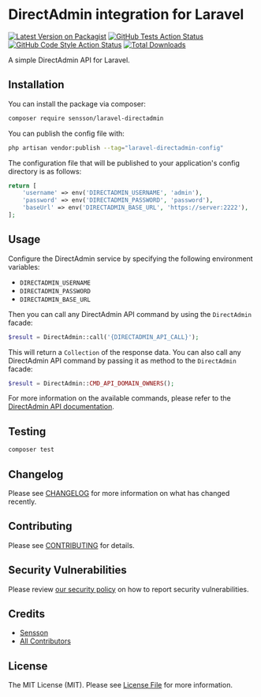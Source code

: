 # DirectAdmin integration for Laravel

[![Latest Version on Packagist](https://img.shields.io/packagist/v/sensson/laravel-directadmin.svg?style=flat-square)](https://packagist.org/packages/sensson/laravel-directadmin)
[![GitHub Tests Action Status](https://img.shields.io/github/actions/workflow/status/sensson/laravel-directadmin/run-tests.yml?branch=main&label=tests&style=flat-square)](https://github.com/sensson/laravel-directadmin/actions?query=workflow%3Arun-tests+branch%3Amain)
[![GitHub Code Style Action Status](https://img.shields.io/github/actions/workflow/status/sensson/laravel-directadmin/fix-php-code-style-issues.yml?branch=main&label=code%20style&style=flat-square)](https://github.com/sensson/laravel-directadmin/actions?query=workflow%3A"Fix+PHP+code+style+issues"+branch%3Amain)
[![Total Downloads](https://img.shields.io/packagist/dt/sensson/laravel-directadmin.svg?style=flat-square)](https://packagist.org/packages/sensson/laravel-directadmin)

A simple DirectAdmin API for Laravel.

## Installation

You can install the package via composer:

```bash
composer require sensson/laravel-directadmin
```

You can publish the config file with:

```bash
php artisan vendor:publish --tag="laravel-directadmin-config"
```

The configuration file that will be published to your application's config 
directory is as follows:

```php
return [
    'username' => env('DIRECTADMIN_USERNAME', 'admin'),
    'password' => env('DIRECTADMIN_PASSWORD', 'password'),
    'baseUrl' => env('DIRECTADMIN_BASE_URL', 'https://server:2222'),
];
```

## Usage

Configure the DirectAdmin service by specifying the following environment 
variables:

- `DIRECTADMIN_USERNAME`
- `DIRECTADMIN_PASSWORD`
- `DIRECTADMIN_BASE_URL`

Then you can call any DirectAdmin API command by using the `DirectAdmin` facade:

```php
$result = DirectAdmin::call('{DIRECTADMIN_API_CALL}');
```

This will return a `Collection` of the response data. You can also call any
DirectAdmin API command by passing it as method to the `DirectAdmin` facade:

```php
$result = DirectAdmin::CMD_API_DOMAIN_OWNERS();
```
For more information on the available commands, please refer to the 
[DirectAdmin API documentation](https://docs.directadmin.com/directadmin/customizing-workflow/api-all-about.html).

## Testing

```bash
composer test
```

## Changelog

Please see [CHANGELOG](CHANGELOG.md) for more information on what has changed recently.

## Contributing

Please see [CONTRIBUTING](CONTRIBUTING.md) for details.

## Security Vulnerabilities

Please review [our security policy](../../security/policy) on how to report security vulnerabilities.

## Credits

- [Sensson](https://github.com/Sensson)
- [All Contributors](../../contributors)

## License

The MIT License (MIT). Please see [License File](LICENSE.md) for more information.
